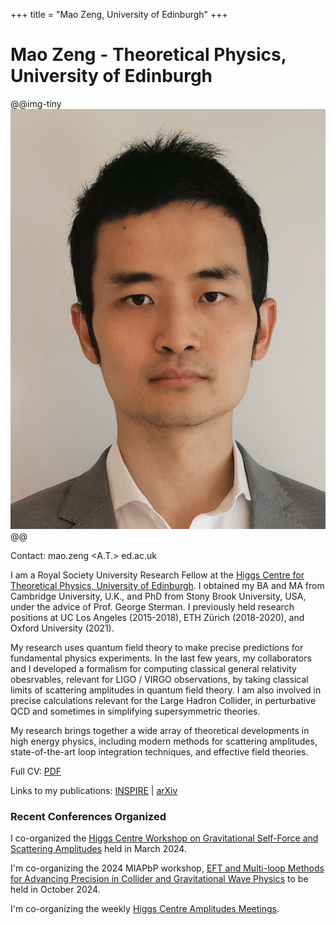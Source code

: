 +++
title = "Mao Zeng, University of Edinburgh"
+++

# Mao Zeng - Theoretical Physics, University of Edinburgh

@@img-tiny
![Portrait](/assets/portrait.jpg)
@@

Contact: mao.zeng <A.T.> ed.ac.uk

I am a Royal Society University Research Fellow at the [Higgs Centre for Theoretical Physics, University of Edinburgh](https://higgs.ph.ed.ac.uk/). I obtained my BA and MA from Cambridge University, U.K., and PhD from Stony Brook University, USA, under the advice of Prof. George Sterman. I previously held research positions at UC Los Angeles (2015-2018), ETH Zürich (2018-2020), and Oxford University (2021).

My research uses quantum field theory to make precise predictions for fundamental physics experiments. In the last few years, my collaborators and I developed a formalism for computing classical general relativity obesrvables, relevant for LIGO / VIRGO observations, by taking classical limits of scattering amplitudes in quantum field theory. I am also involved in precise calculations relevant for the Large Hadron Collider, in perturbative QCD and sometimes in simplifying supersymmetric theories.

My research brings together a wide array of theoretical developments in high energy physics, including modern methods for scattering amplitudes, state-of-the-art loop integration techniques, and effective field theories.

Full CV: [PDF](/CV.pdf)

Links to my publications: [INSPIRE](https://inspirehep.net/authors/1310565?ui-citation-summary=true) | [arXiv](https://arxiv.org/a/zeng_m_1)

### Recent Conferences Organized

I co-organized the [Higgs Centre Workshop on Gravitational Self-Force and Scattering Amplitudes](https://higgs.ph.ed.ac.uk/workshops/gravitational-self-force-and-scattering-amplitudes/) held in March 2024.

I'm co-organizing the 2024 MIAPbP workshop, [EFT and Multi-loop Methods for Advancing Precision in Collider and Gravitational Wave Physics](https://www.munich-iapbp.de/eft-multi-loop-methods) to be held in October 2024.

I'm co-organizing the weekly [Higgs Centre Amplitudes Meetings](/amps/).

